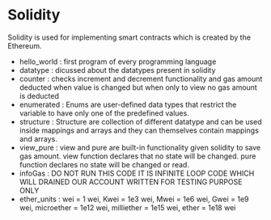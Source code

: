 # Solidity

Solidity is used for implementing smart contracts which is created by the Ethereum.

- hello_world : first program of every programming language
- datatype : dicussed about the datatypes present in solidity
- counter : checks increment and decrement functionality and gas amount deducted when value is changed but when only to view no gas amount is deducted
- enumerated : Enums are user-defined data types that restrict the variable to have only one of the predefined values.
- structure : Structure are collection of different datatype and can be used inside mappings and arrays and they can themselves contain mappings and arrays.
- view_pure : view and pure are built-in functionality given solidity to save gas amount. view function declares that no state will be changed. pure function declares no state will be changed or read.
- infoGas : DO NOT RUN THIS CODE IT IS INFINITE LOOP CODE WHICH WILL DRAINED OUR ACCOUNT WRITTEN FOR TESTING PURPOSE ONLY
- ether_units : wei = 1 wei,
                Kwei = 1e3 wei, 
                Mwei = 1e6 wei, 
                Gwei = 1e9 wei, 
                microether = 1e12 wei, 
                milliether = 1e15 wei, 
                ether = 1e18 wei
